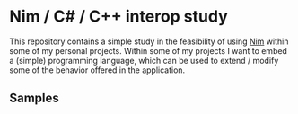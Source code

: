 # Nim / C# / C++ interop study

This repository contains a simple study in the feasibility of using 
[Nim](https://nim-lang.org) within some of my personal projects. Within some
of my projects I want to embed a (simple) programming language, which can be 
used to extend / modify some of the behavior offered in the application. 

## Samples